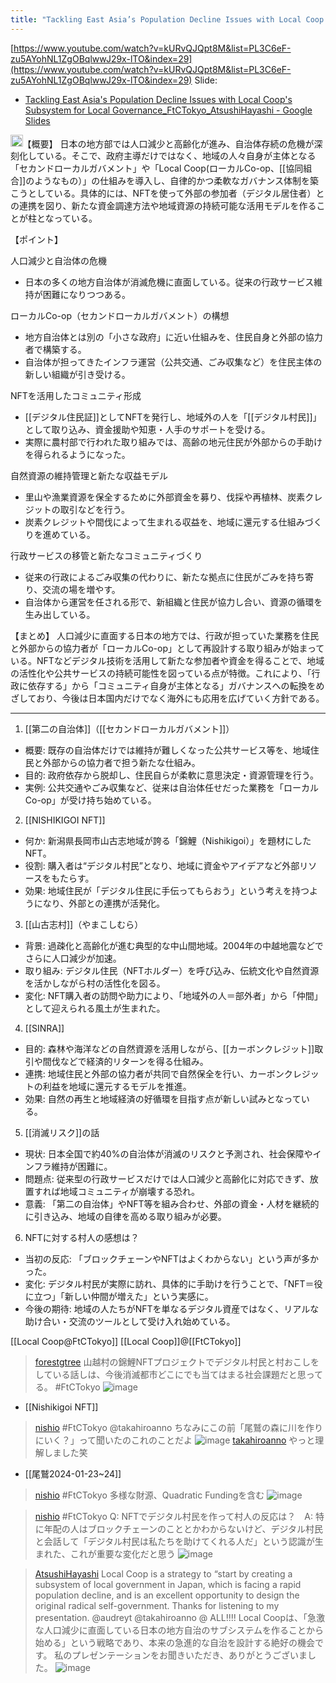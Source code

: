 ```yaml
---
title: "Tackling East Asia’s Population Decline Issues with Local Coop’s Subsystem for Local Governance"
---
```


[https://www.youtube.com/watch?v=kURvQJQpt8M&list=PL3C6eF-zu5AYohNL1ZgOBqlwwJ29x-lTO&index=29](https://www.youtube.com/watch?v=kURvQJQpt8M&list=PL3C6eF-zu5AYohNL1ZgOBqlwwJ29x-lTO&index=29)
Slide:
- [Tackling East Asia's Population Decline Issues with Local Coop's Subsystem for Local Governance_FtCTokyo_AtsushiHayashi - Google Slides](https://docs.google.com/presentation/d/1nkobiSV6wdkQSCdoz3pu2S3P51UFBCGxCjcm-Bx631E/edit#slide=id.p)

<img src='https://scrapbox.io/api/pages/nishio/o1 Pro/icon' alt='o1 Pro.icon' height="19.5"/>【概要】
日本の地方部では人口減少と高齢化が進み、自治体存続の危機が深刻化している。そこで、政府主導だけではなく、地域の人々自身が主体となる「セカンドローカルガバメント」や「Local Coop(ローカルCo-op、[[協同組合]]のようなもの）」の仕組みを導入し、自律的かつ柔軟なガバナンス体制を築こうとしている。具体的には、NFTを使って外部の参加者（デジタル居住者）との連携を図り、新たな資金調達方法や地域資源の持続可能な活用モデルを作ることが柱となっている。

【ポイント】

人口減少と自治体の危機
- 日本の多くの地方自治体が消滅危機に直面している。従来の行政サービス維持が困難になりつつある。

ローカルCo-op（セカンドローカルガバメント）の構想
- 地方自治体とは別の「小さな政府」に近い仕組みを、住民自身と外部の協力者で構築する。
- 自治体が担ってきたインフラ運営（公共交通、ごみ収集など）を住民主体の新しい組織が引き受ける。

NFTを活用したコミュニティ形成
- [[デジタル住民証]]としてNFTを発行し、地域外の人を「[[デジタル村民]]」として取り込み、資金援助や知恵・人手のサポートを受ける。
- 実際に農村部で行われた取り組みでは、高齢の地元住民が外部からの手助けを得られるようになった。

自然資源の維持管理と新たな収益モデル
- 里山や漁業資源を保全するために外部資金を募り、伐採や再植林、炭素クレジットの取引などを行う。
- 炭素クレジットや間伐によって生まれる収益を、地域に還元する仕組みづくりを進めている。

行政サービスの移管と新たなコミュニティづくり
- 従来の行政によるごみ収集の代わりに、新たな拠点に住民がごみを持ち寄り、交流の場を増やす。
- 自治体から運営を任される形で、新組織と住民が協力し合い、資源の循環を生み出している。

【まとめ】
人口減少に直面する日本の地方では、行政が担っていた業務を住民と外部からの協力者が「ローカルCo-op」として再設計する取り組みが始まっている。NFTなどデジタル技術を活用して新たな参加者や資金を得ることで、地域の活性化や公共サービスの持続可能性を図っている点が特徴。これにより、「行政に依存する」から「コミュニティ自身が主体となる」ガバナンスへの転換をめざしており、今後は日本国内だけでなく海外にも応用を広げていく方針である。

---
1. [[第二の自治体]]（[[セカンドローカルガバメント]]）
- 概要: 既存の自治体だけでは維持が難しくなった公共サービス等を、地域住民と外部からの協力者で担う新たな仕組み。
- 目的: 政府依存から脱却し、住民自らが柔軟に意思決定・資源管理を行う。
- 実例: 公共交通やごみ収集など、従来は自治体任せだった業務を「ローカルCo-op」が受け持ち始めている。

2. [[NISHIKIGOI NFT]]
- 何か: 新潟県長岡市山古志地域が誇る「錦鯉（Nishikigoi）」を題材にしたNFT。
- 役割: 購入者は“デジタル村民”となり、地域に資金やアイデアなど外部リソースをもたらす。
- 効果: 地域住民が「デジタル住民に手伝ってもらおう」という考えを持つようになり、外部との連携が活発化。

3. [[山古志村]]（やまこしむら）
- 背景: 過疎化と高齢化が進む典型的な中山間地域。2004年の中越地震などでさらに人口減少が加速。
- 取り組み: デジタル住民（NFTホルダー）を呼び込み、伝統文化や自然資源を活かしながら村の活性化を図る。
- 変化: NFT購入者の訪問や助力により、「地域外の人＝部外者」から「仲間」として迎えられる風土が生まれた。

4. [[SINRA]]
- 目的: 森林や海洋などの自然資源を活用しながら、[[カーボンクレジット]]取引や間伐などで経済的リターンを得る仕組み。
- 連携: 地域住民と外部の協力者が共同で自然保全を行い、カーボンクレジットの利益を地域に還元するモデルを推進。
- 効果: 自然の再生と地域経済の好循環を目指す点が新しい試みとなっている。

5. [[消滅リスク]]の話
- 現状: 日本全国で約40%の自治体が消滅のリスクと予測され、社会保障やインフラ維持が困難に。
- 問題点: 従来型の行政サービスだけでは人口減少と高齢化に対応できず、放置すれば地域コミュニティが崩壊する恐れ。
- 意義: 「第二の自治体」やNFT等を組み合わせ、外部の資金・人材を継続的に引き込み、地域の自律を高める取り組みが必要。

6. NFTに対する村人の感想は？
- 当初の反応: 「ブロックチェーンやNFTはよくわからない」という声が多かった。
- 変化: デジタル村民が実際に訪れ、具体的に手助けを行うことで、「NFT＝役に立つ」「新しい仲間が増えた」という実感に。
- 今後の期待: 地域の人たちがNFTを単なるデジタル資産ではなく、リアルな助け合い・交流のツールとして受け入れ始めている。



[[Local Coop@FtCTokyo]]
[[Local Coop]]@[[FtCTokyo]]

> [forestgtree](https://x.com/forestgtree/status/1816343062874149226) 山越村の錦鯉NFTプロジェクトでデジタル村民と村おこしをしている話しは、今後消滅都市どこにでも当てはまる社会課題だと思ってる。 #FtCTokyo
>  ![image](https://pbs.twimg.com/media/GTTyYy4awAAQmvQ?format=jpg&name=medium#.png)
- [[Nishikigoi NFT]]

> [nishio](https://x.com/nishio/status/1816343520086802806) #FtCTokyo  @takahiroanno
>  ちなみにこの前「尾鷲の森に川を作りにいく？」って聞いたのこれのことだよ
>  ![image](https://pbs.twimg.com/media/GTTyzeSbIAAnih3?format=jpg&name=large#.png)
> [takahiroanno](https://x.com/takahiroanno/status/1816399107856171216) やっと理解しました笑
- [[尾鷲2024-01-23~24]]

> [nishio](https://x.com/nishio/status/1816344452132397095) #FtCTokyo 多様な財源、Quadratic Fundingを含む
>  ![image](https://pbs.twimg.com/media/GTTzptPaYAEzTxw?format=jpg&name=large#.png)

> [nishio](https://x.com/nishio/status/1816347534266360096) #FtCTokyo Q: NFTでデジタル村民を作って村人の反応は？　A: 特に年配の人はブロックチェーンのこととかわからないけど、デジタル村民と会話して「デジタル村民は私たちを助けてくれる人だ」という認識が生まれた、これが重要な変化だと思う
>  ![image](https://pbs.twimg.com/media/GTT2Z4uaYAAl82P?format=jpg&name=large#.png)


> [AtsushiHayashi](https://x.com/AtsushiHayashi/status/1816447940082454841) Local Coop is a strategy to “start by creating a subsystem of local government in Japan, which is facing a rapid population decline, and is an excellent opportunity to design the original radical self-government.
>  Thanks for listening to my presentation.
>  @audreyt @takahiroanno @ ALL!!!!
>  Local Coopは、「急激な人口減少に直面している日本の地方自治のサブシステムを作ることから始める」という戦略であり、本来の急進的な自治を設計する絶好の機会です。
>  私のプレゼンテーションをお聞きいただき、ありがとうございました。
>  ![image](https://pbs.twimg.com/media/GTVRxWYawAEZbA2?format=jpg&name=medium#.png)

